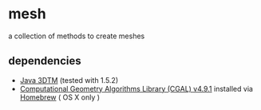 # mesh

a collection of methods to create meshes

## dependencies

* [Java 3DTM](https://java3d.java.net) (tested with 1.5.2)
* [Computational Geometry Algorithms Library (CGAL) v4.9.1](http://www.cgal.org) installed via [Homebrew](http://brew.sh) ( OS X only )
